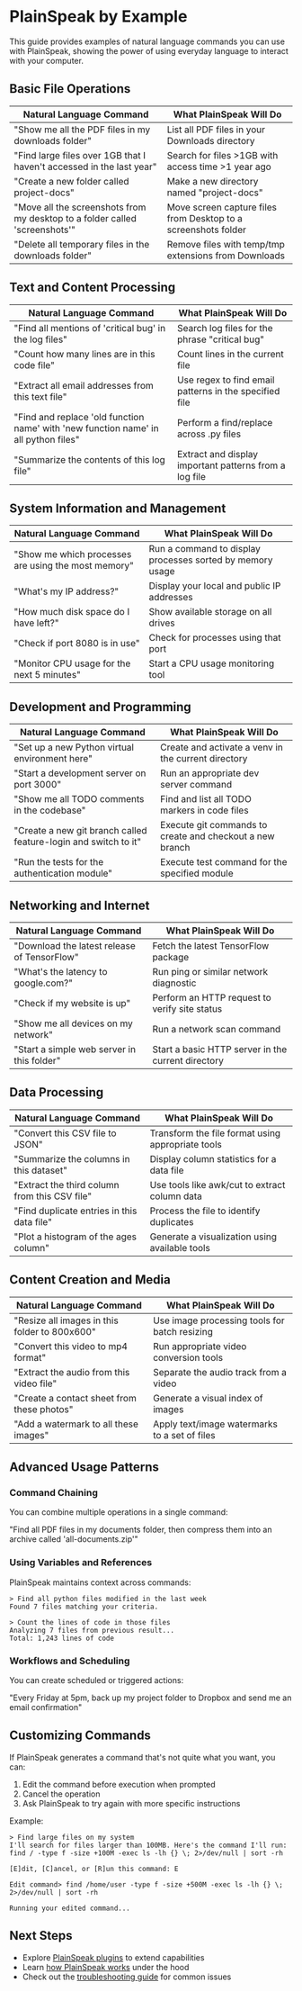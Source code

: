 # PlainSpeak by Example

This guide provides examples of natural language commands you can use with PlainSpeak, showing the power of using everyday language to interact with your computer.

## Basic File Operations

| Natural Language Command | What PlainSpeak Will Do |
|--------------------------|-------------------------|
| "Show me all the PDF files in my downloads folder" | List all PDF files in your Downloads directory |
| "Find large files over 1GB that I haven't accessed in the last year" | Search for files >1GB with access time >1 year ago |
| "Create a new folder called project-docs" | Make a new directory named "project-docs" |
| "Move all the screenshots from my desktop to a folder called 'screenshots'" | Move screen capture files from Desktop to a screenshots folder |
| "Delete all temporary files in the downloads folder" | Remove files with temp/tmp extensions from Downloads |

## Text and Content Processing

| Natural Language Command | What PlainSpeak Will Do |
|--------------------------|-------------------------|
| "Find all mentions of 'critical bug' in the log files" | Search log files for the phrase "critical bug" |
| "Count how many lines are in this code file" | Count lines in the current file |
| "Extract all email addresses from this text file" | Use regex to find email patterns in the specified file |
| "Find and replace 'old function name' with 'new function name' in all python files" | Perform a find/replace across .py files |
| "Summarize the contents of this log file" | Extract and display important patterns from a log file |

## System Information and Management

| Natural Language Command | What PlainSpeak Will Do |
|--------------------------|-------------------------|
| "Show me which processes are using the most memory" | Run a command to display processes sorted by memory usage |
| "What's my IP address?" | Display your local and public IP addresses |
| "How much disk space do I have left?" | Show available storage on all drives |
| "Check if port 8080 is in use" | Check for processes using that port |
| "Monitor CPU usage for the next 5 minutes" | Start a CPU usage monitoring tool |

## Development and Programming

| Natural Language Command | What PlainSpeak Will Do |
|--------------------------|-------------------------|
| "Set up a new Python virtual environment here" | Create and activate a venv in the current directory |
| "Start a development server on port 3000" | Run an appropriate dev server command |
| "Show me all TODO comments in the codebase" | Find and list all TODO markers in code files |
| "Create a new git branch called feature-login and switch to it" | Execute git commands to create and checkout a new branch |
| "Run the tests for the authentication module" | Execute test command for the specified module |

## Networking and Internet

| Natural Language Command | What PlainSpeak Will Do |
|--------------------------|-------------------------|
| "Download the latest release of TensorFlow" | Fetch the latest TensorFlow package |
| "What's the latency to google.com?" | Run ping or similar network diagnostic |
| "Check if my website is up" | Perform an HTTP request to verify site status |
| "Show me all devices on my network" | Run a network scan command |
| "Start a simple web server in this folder" | Start a basic HTTP server in the current directory |

## Data Processing

| Natural Language Command | What PlainSpeak Will Do |
|--------------------------|-------------------------|
| "Convert this CSV file to JSON" | Transform the file format using appropriate tools |
| "Summarize the columns in this dataset" | Display column statistics for a data file |
| "Extract the third column from this CSV file" | Use tools like awk/cut to extract column data |
| "Find duplicate entries in this data file" | Process the file to identify duplicates |
| "Plot a histogram of the ages column" | Generate a visualization using available tools |

## Content Creation and Media

| Natural Language Command | What PlainSpeak Will Do |
|--------------------------|-------------------------|
| "Resize all images in this folder to 800x600" | Use image processing tools for batch resizing |
| "Convert this video to mp4 format" | Run appropriate video conversion tools |
| "Extract the audio from this video file" | Separate the audio track from a video |
| "Create a contact sheet from these photos" | Generate a visual index of images |
| "Add a watermark to all these images" | Apply text/image watermarks to a set of files |

## Advanced Usage Patterns

### Command Chaining

You can combine multiple operations in a single command:

"Find all PDF files in my documents folder, then compress them into an archive called 'all-documents.zip'"

### Using Variables and References

PlainSpeak maintains context across commands:

```
> Find all python files modified in the last week
Found 7 files matching your criteria.

> Count the lines of code in those files
Analyzing 7 files from previous result...
Total: 1,243 lines of code
```

### Workflows and Scheduling

You can create scheduled or triggered actions:

"Every Friday at 5pm, back up my project folder to Dropbox and send me an email confirmation"

## Customizing Commands

If PlainSpeak generates a command that's not quite what you want, you can:

1. Edit the command before execution when prompted
2. Cancel the operation
3. Ask PlainSpeak to try again with more specific instructions

Example:

```
> Find large files on my system
I'll search for files larger than 100MB. Here's the command I'll run:
find / -type f -size +100M -exec ls -lh {} \; 2>/dev/null | sort -rh

[E]dit, [C]ancel, or [R]un this command: E

Edit command> find /home/user -type f -size +500M -exec ls -lh {} \; 2>/dev/null | sort -rh

Running your edited command...
```

## Next Steps

- Explore [PlainSpeak plugins](../plugins/overview.md) to extend capabilities
- Learn [how PlainSpeak works](how_it_works.md) under the hood
- Check out the [troubleshooting guide](../faq/troubleshooting.md) for common issues 